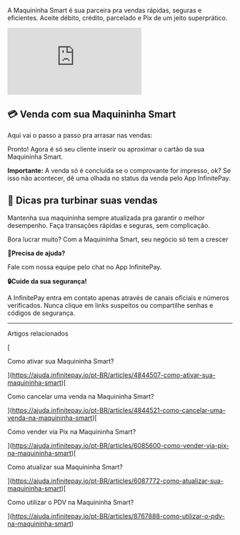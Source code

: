 A Maquininha Smart é sua parceira pra vendas rápidas, seguras e eficientes. Aceite débito, crédito, parcelado e Pix de um jeito superprático.

<iframe src="https://www.youtube.com/embed/onLKsy57occ" frameborder="0" allowfullscreen="allowfullscreen"></iframe>

## **💳 Venda com sua Maquininha Smart**

Aqui vai o passo a passo pra arrasar nas vendas:

Pronto! Agora é só seu cliente inserir ou aproximar o cartão da sua Maquininha Smart.

**Importante:** A venda só é concluída se o comprovante for impresso, ok? Se isso não acontecer, dê uma olhada no status da venda pelo App InfinitePay.

## 🚀 **Dicas pra turbinar suas vendas**

Mantenha sua maquininha sempre atualizada pra garantir o melhor desempenho. Faça transações rápidas e seguras, sem complicação.

Bora lucrar muito? Com a Maquininha Smart, seu negócio só tem a crescer

**🔔Precisa de ajuda?**

Fale com nossa equipe pelo chat no App InfinitePay.

**🔒Cuide da sua segurança!**

A InfinitePay entra em contato apenas através de canais oficiais e números verificados. Nunca clique em links suspeitos ou compartilhe senhas e códigos de segurança.

___

Artigos relacionados

[

Como ativar sua Maquininha Smart?

](https://ajuda.infinitepay.io/pt-BR/articles/4844507-como-ativar-sua-maquininha-smart)[

Como cancelar uma venda na Maquininha Smart?

](https://ajuda.infinitepay.io/pt-BR/articles/4844521-como-cancelar-uma-venda-na-maquininha-smart)[

Como vender via Pix na Maquininha Smart?

](https://ajuda.infinitepay.io/pt-BR/articles/6085600-como-vender-via-pix-na-maquininha-smart)[

Como atualizar sua Maquininha Smart?

](https://ajuda.infinitepay.io/pt-BR/articles/6087772-como-atualizar-sua-maquininha-smart)[

Como utilizar o PDV na Maquininha Smart?

](https://ajuda.infinitepay.io/pt-BR/articles/8767888-como-utilizar-o-pdv-na-maquininha-smart)